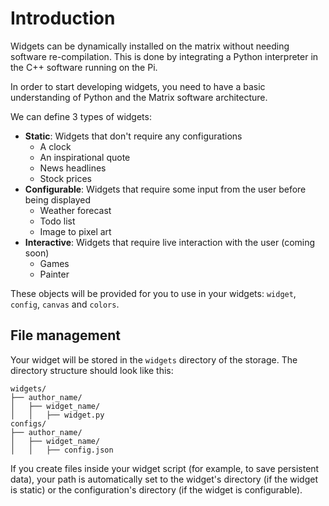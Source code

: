 # Introduction
Widgets can be dynamically installed on the matrix without needing software re-compilation.
This is done by integrating a Python interpreter in the C++ software running on the Pi.

In order to start developing widgets, you need to have a basic understanding of Python and the Matrix software architecture.

We can define 3 types of widgets:

- **Static**: Widgets that don't require any configurations
    - A clock
    - An inspirational quote
    - News headlines
    - Stock prices
- **Configurable**: Widgets that require some input from the user before being displayed
    - Weather forecast
    - Todo list
    - Image to pixel art
- **Interactive**: Widgets that require live interaction with the user (coming soon)
    - Games
    - Painter

These objects will be provided for you to use in your widgets: `widget`, `config`, `canvas` and `colors`.

## File management
Your widget will be stored in the `widgets` directory of the storage. The directory structure should look like this:

```
widgets/
├── author_name/
│   ├── widget_name/
│   │   ├── widget.py
configs/
├── author_name/
│   ├── widget_name/
│   │   ├── config.json
```

If you create files inside your widget script (for example, to save persistent data),
your path is automatically set to the widget's directory (if the widget is static) 
or the configuration's directory (if the widget is configurable).